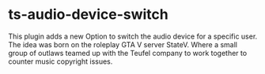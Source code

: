 # ts-audio-device-switch
This plugin adds a new Option to switch the audio device for a specific user. The idea was born on the roleplay GTA V server StateV. Where a small group of outlaws teamed up with the Teufel company to work together to counter music copyright issues.
